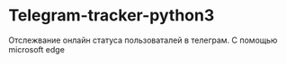 # Telegram-tracker-python3
 Отслежвание онлайн статуса пользоваталей в телеграм. С помощью microsoft edge
